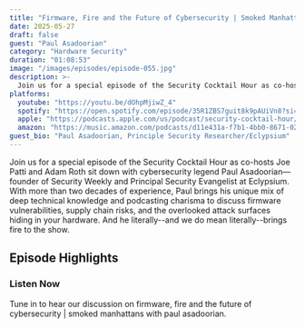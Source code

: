 ```yaml
---
title: "Firmware, Fire and the Future of Cybersecurity | Smoked Manhattans with Paul Asadoorian"
date: 2025-05-27
draft: false
guest: "Paul Asadoorian"
category: "Hardware Security"
duration: "01:08:53"
image: "/images/episodes/episode-055.jpg"
description: >-
  Join us for a special episode of the Security Cocktail Hour as co-hosts Joe Patti and Adam Roth sit down with cybersecurity legend Paul Asadoorian—founder of Security Weekly and Principal Security Evangelist at Eclypsium. With more than two decades of experience, Paul brings his unique mix of deep technical knowledge and podcasting charisma to discuss firmware vulnerabilities, supply chain risks, and the overlooked attack surfaces hiding in your hardware. And he literally--and we do mean literally--brings fire to the show.
platforms:
  youtube: "https://youtu.be/dOhpMjiwZ_4"
  spotify: "https://open.spotify.com/episode/35R1ZBS7guit8k9pAUiVn8?si=07100381412b40ad"
  apple: "https://podcasts.apple.com/us/podcast/security-cocktail-hour/id1679376200?i=1000710115038"
  amazon: "https://music.amazon.com/podcasts/d11e431a-f7b1-4bb0-8671-024afce9ade6/security-cocktail-hour"
guest_bio: "Paul Asadoorian, Principle Security Researcher/Eclypsium"
---
```


Join us for a special episode of the Security Cocktail Hour as co-hosts Joe Patti and Adam Roth sit down with cybersecurity legend Paul Asadoorian—founder of Security Weekly and Principal Security Evangelist at Eclypsium. With more than two decades of experience, Paul brings his unique mix of deep technical knowledge and podcasting charisma to discuss firmware vulnerabilities, supply chain risks, and the overlooked attack surfaces hiding in your hardware. And he literally--and we do mean literally--brings fire to the show.

## Episode Highlights

### Listen Now

Tune in to hear our discussion on firmware, fire and the future of cybersecurity | smoked manhattans with paul asadoorian.
